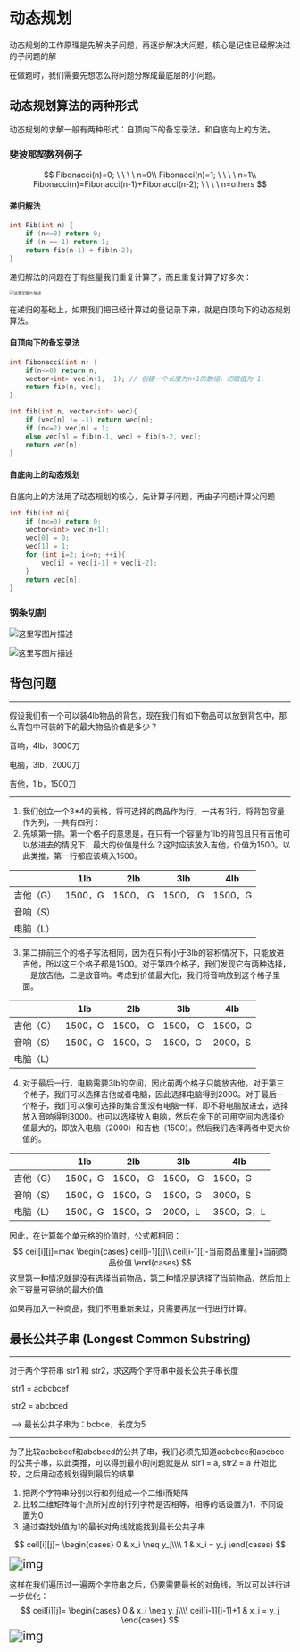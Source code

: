 # 	动态规划

动态规划的工作原理是先解决子问题，再逐步解决大问题，核心是记住已经解决过的子问题的解

在做题时，我们需要先想怎么将问题分解成最底层的小问题。

## 动态规划算法的两种形式

动态规划的求解一般有两种形式：自顶向下的备忘录法，和自底向上的方法。

### 斐波那契数列例子

$$
Fibonacci(n)=0; 	\ \ \ \ n=0\\
Fibonacci(n)=1; \ \ \ \  n=1\\
Fibonacci(n)=Fibonacci(n-1)+Fibonacci(n-2); \ \ \ \ n=others
$$

#### 递归解法

```c++
int Fib(int n) {
    if (n<=0) return 0;
    if (n == 1) return 1;
    return fib(n-1) + fib(n-2);
}
```

递归解法的问题在于有些量我们重复计算了，而且重复计算了好多次：

<img src="https://img-blog.csdn.net/20170715205029376?watermark/2/text/aHR0cDovL2Jsb2cuY3Nkbi5uZXQvdTAxMzMwOTg3MA==/font/5a6L5L2T/fontsize/400/fill/I0JBQkFCMA==/dissolve/70/gravity/SouthEast" alt="这里写图片描述" style="zoom: 50%;" />

在递归的基础上，如果我们把已经计算过的量记录下来，就是自顶向下的动态规划算法。

#### 自顶向下的备忘录法

```c++
int Fibonacci(int n) {
    if(n<=0) return n;
    vector<int> vec(n+1, -1); // 创建一个长度为n+1的数组，初赋值为-1.
	return fib(n, vec);
}

int fib(int n, vector<int> vec){
    if (vec[n] != -1) return vec[n];
    if (n<=2) vec[n] = 1;
    else vec[n] = fib(n-1, vec) + fib(n-2, vec);
    return vec[n];
}
```

#### 自底向上的动态规划

自底向上的方法用了动态规划的核心，先计算子问题，再由子问题计算父问题

```c++
int fib(int n){
    if (n<=0) return 0;
    vector<int> vec(n+1);
    vec[0] = 0;
    vec[1] = 1;
    for (int i=2; i<=n; ++i){
        vec[i] = vec[i-1] + vec[i-2];
    }
    return vec[n];
}
```



### 钢条切割

![这里写图片描述](https://img-blog.csdn.net/20170715221117648?watermark/2/text/aHR0cDovL2Jsb2cuY3Nkbi5uZXQvdTAxMzMwOTg3MA==/font/5a6L5L2T/fontsize/400/fill/I0JBQkFCMA==/dissolve/70/gravity/SouthEast)

![这里写图片描述](https://img-blog.csdn.net/20170715222316773?watermark/2/text/aHR0cDovL2Jsb2cuY3Nkbi5uZXQvdTAxMzMwOTg3MA==/font/5a6L5L2T/fontsize/400/fill/I0JBQkFCMA==/dissolve/70/gravity/SouthEast)



## 背包问题

---

假设我们有一个可以装4lb物品的背包，现在我们有如下物品可以放到背包中，那么背包中可装的下的最大物品价值是多少？

音响，4lb，3000刀

电脑，3lb，2000刀

吉他，1lb，1500刀

---

1. 我们创立一个3*4的表格，将可选择的商品作为行，一共有3行，将背包容量作为列，一共有四列：
2. 先填第一排。第一个格子的意思是，在只有一个容量为1lb的背包且只有吉他可以放进去的情况下，最大的价值是什么？这时应该放入吉他，价值为1500。以此类推，第一行都应该填入1500。

|           | 1lb     | 2lb      | 3lb      | 4lb     |
| --------- | ------- | -------- | -------- | ------- |
| 吉他（G） | 1500，G | 1500， G | 1500， G | 1500，G |
| 音响（S） |         |          |          |         |
| 电脑（L） |         |          |          |         |

3. 第二排前三个的格子写法相同，因为在只有小于3lb的容积情况下，只能放进吉他，所以这三个格子都是1500。对于第四个格子，我们发现它有两种选择，一是放吉他，二是放音响。考虑到价值最大化，我们将音响放到这个格子里面。

|           | 1lb     | 2lb      | 3lb      | 4lb     |
| --------- | ------- | -------- | -------- | ------- |
| 吉他（G） | 1500，G | 1500， G | 1500， G | 1500，G |
| 音响（S） | 1500，G | 1500，G  | 1500，G  | 2000，S |
| 电脑（L） |         |          |          |         |

4. 对于最后一行，电脑需要3lb的空间，因此前两个格子只能放吉他。对于第三个格子，我们可以选择吉他或者电脑，因此选择电脑得到2000。对于最后一个格子，我们可以像可选择的集合里没有电脑一样，即不将电脑放进去，选择放入音响得到3000。也可以选择放入电脑，然后在余下的可用空间内选择价值最大的，即放入电脑（2000）和吉他（1500）。然后我们选择两者中更大价值的。

|           | 1lb     | 2lb      | 3lb      | 4lb        |
| --------- | ------- | -------- | -------- | ---------- |
| 吉他（G） | 1500，G | 1500， G | 1500， G | 1500，G    |
| 音响（S） | 1500，G | 1500，G  | 1500，G  | 3000，S    |
| 电脑（L） | 1500，G | 1500，G  | 2000，L  | 3500，G，L |

因此，在计算每个单元格的价值时，公式都相同：
$$
ceil[i][j]=max
\begin{cases}
ceil[i-1][j]\\
ceil[i-1][j-当前商品重量]+当前商品价值
\end{cases}
$$
这里第一种情况就是没有选择当前物品，第二种情况是选择了当前物品，然后加上余下容量可容纳的最大价值

如果再加入一种商品，我们不用重新来过，只需要再加一行进行计算。



## 最长公共子串 (Longest Common Substring)

---

对于两个字符串 str1 和 str2，求这两个字符串中最长公共子串长度

​		str1 = acbcbcef

​		str2 = abcbced

​		--> 最长公共子串为：bcbce，长度为5

---

为了比较acbcbcef和abcbced的公共子串，我们必须先知道acbcbce和abcbce的公共子串，以此类推，可以得到最小的问题就是从 str1 = a, str2 = a 开始比较，之后用动态规划得到最后的结果

1. 把两个字符串分别以行和列组成一个二维i而矩阵
2. 比较二维矩阵每个点所对应的行列字符是否相等，相等的话设置为1，不同设置为0
3. 通过查找处值为1的最长对角线就能找到最长公共子串

$$
ceil[i][j]=
\begin{cases}
0 & x_i \neq y_j\\\\
1 & x_i = y_j
\end{cases}
$$

<img src="https://img-blog.csdn.net/20140901133948015?watermark/2/text/aHR0cDovL2Jsb2cuY3Nkbi5uZXQvdTAxMDM5NzM2OQ==/font/5a6L5L2T/fontsize/400/fill/I0JBQkFCMA==/dissolve/70/gravity/SouthEast" alt="img" style="zoom:150%;" />

这样在我们遍历过一遍两个字符串之后，仍要需要最长的对角线，所以可以进行进一步优化：
$$
ceil[i][j]=
\begin{cases}
0 & x_i \neq y_j\\\\
ceil[i-1][j-1]+1 & x_i = y_j
\end{cases}
$$
<img src="https://img-blog.csdn.net/20140901134800948?watermark/2/text/aHR0cDovL2Jsb2cuY3Nkbi5uZXQvdTAxMDM5NzM2OQ==/font/5a6L5L2T/fontsize/400/fill/I0JBQkFCMA==/dissolve/70/gravity/SouthEast" alt="img" style="zoom:150%;" />
